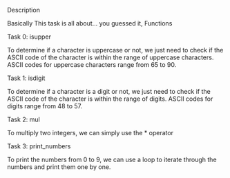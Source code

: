Description


Basically This task is all about... you guessed it, Functions

Task 0: isupper

To determine if a character is uppercase or not, we just need to check if the ASCII code of the character is within the range of uppercase characters. ASCII codes for uppercase characters range from 65 to 90.




Task 1: isdigit

To determine if a character is a digit or not, we just need to check if the ASCII code of the character is within the range of digits. ASCII codes for digits range from 48 to 57.

Task 2: mul

To multiply two integers, we can simply use the * operator


Task 3: print_numbers

To print the numbers from 0 to 9, we can use a loop to iterate through the numbers and print them one by one.


